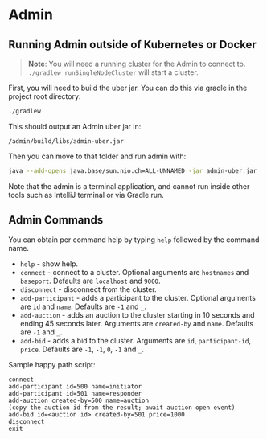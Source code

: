 # Admin

## Running Admin outside of Kubernetes or Docker

> **Note**: You will need a running cluster for the Admin to connect to. `./gradlew runSingleNodeCluster` will start a cluster.

First, you will need to build the uber jar. You can do this via gradle in the project root directory:

```bash
./gradlew
```

This should output an Admin uber jar in:

`/admin/build/libs/admin-uber.jar`

Then you can move to that folder and run admin with:

```bash
java --add-opens java.base/sun.nio.ch=ALL-UNNAMED -jar admin-uber.jar
```

Note that the admin is a terminal application, and cannot run inside other tools such as IntelliJ terminal or via Gradle run.

## Admin Commands

You can obtain per command help by typing `help` followed by the command name.

- `help` - show help.
- `connect` - connect to a cluster. Optional arguments are `hostnames` and `baseport`. Defaults are `localhost` and `9000`.
- `disconnect` - disconnect from the cluster.
- `add-participant` - adds a participant to the cluster. Optional arguments are `id` and `name`. Defaults are `-1` and `_`.
- `add-auction` - adds an auction to the cluster starting in 10 seconds and ending 45 seconds later. Arguments are `created-by` and `name`. Defaults are `-1` and `_`.
- `add-bid` - adds a bid to the cluster. Arguments are `id`, `participant-id`, `price`. Defaults are `-1`, `-1`, `0`, `-1` and `_`.

Sample happy path script:

```
connect
add-participant id=500 name=initiator
add-participant id=501 name=responder
add-auction created-by=500 name=auction
(copy the auction id from the result; await auction open event)
add-bid id=<auction id> created-by=501 price=1000
disconnect
exit
```
